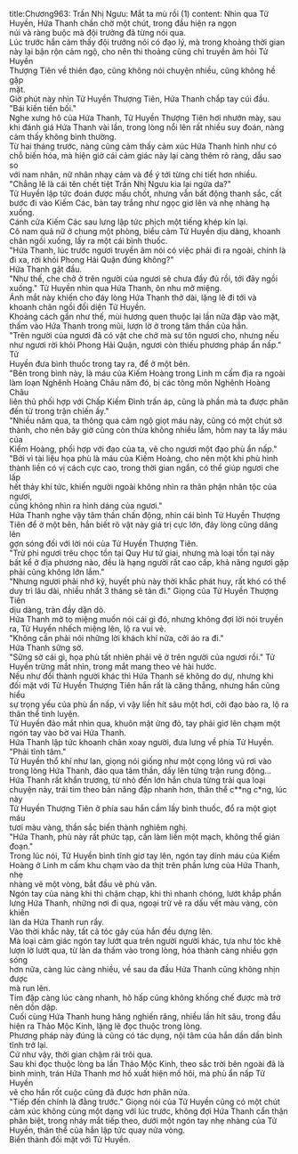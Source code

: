 title:Chương963: Trần Nhị Ngưu: Mắt ta mù rồi (1)
content:
Nhìn qua Tử Huyền, Hứa Thanh chần chờ một chút, trong đầu hiện ra ngọn<br>núi và ràng buộc mà đội trưởng đã từng nói qua.<br>Lúc trước hắn cảm thấy đội trưởng nói có đạo lý, mà trong khoảng thời gian<br>này lại bận rộn cảm ngộ, cho nên thi thoảng cũng chỉ truyền âm hỏi Tử Huyền<br>Thượng Tiên về thiên đạo, cũng không nói chuyện nhiều, cũng không hề gặp<br>mặt.<br>Giờ phút này nhìn Tử Huyền Thượng Tiên, Hứa Thanh chắp tay cúi đầu.<br>"Bái kiến tiền bối."<br>Nghe xưng hô của Hứa Thanh, Tử Huyền Thượng Tiên hơi nhướn mày, sau<br>khi đánh giá Hứa Thanh vài lần, trong lòng nổi lên rất nhiều suy đoán, nàng<br>cảm thấy không bình thường.<br>Từ hai tháng trước, nàng cũng cảm thấy cảm xúc Hứa Thanh hình như có<br>chỗ biến hóa, mà hiện giờ cái cảm giác này lại càng thêm rõ ràng, dẫu sao so<br>với nam nhân, nữ nhân nhạy cảm và để ý tới từng chi tiết hơn nhiều.<br>"Chẳng lẽ là cái tên chết tiệt Trần Nhị Ngưu kia lại ngứa da?"<br>Tử Huyền lập tức đoán được mấu chốt, nhưng vẫn bất động thanh sắc, cất<br>bước đi vào Kiếm Các, bàn tay trắng như ngọc giơ lên và nhẹ nhàng hạ xuống.<br>Cánh cửa Kiếm Các sau lưng lập tức phịch một tiếng khép kín lại.<br>Cô nam quả nữ ở chung một phòng, biểu cảm Tử Huyền dịu dàng, khoanh<br>chân ngồi xuống, lấy ra một cái bình thuốc.<br>"Hứa Thanh, lúc trước ngươi truyền âm nói có việc phải đi ra ngoài, chính là<br>đi xa, rời khỏi Phong Hải Quận đúng không?"<br>Hứa Thanh gật đầu.<br>"Như thế, che chở ở trên người của ngươi sẽ chưa đầy đủ rồi, tới đây ngồi<br>xuống." Tử Huyền nhìn qua Hứa Thanh, ôn nhu mở miệng.<br>Ánh mắt này khiến cho đáy lòng Hứa Thanh thở dài, lặng lẽ đi tới và<br>khoanh chân ngồi đối diện Tử Huyền.<br>Khoảng cách gần như thế, mùi hương quen thuộc lại lần nữa đập vào mặt,<br>thấm vào Hứa Thanh trong mũi, lượn lờ ở trong tâm thần của hắn.<br>"Trên người của ngươi đã có vật che chở mà sư tôn ngươi cho, nhưng nếu<br>như ngươi rời khỏi Phong Hải Quận, ngươi còn thiếu phương pháp ẩn nấp." Tử<br>Huyền đưa bình thuốc trong tay ra, để ở một bên.<br>"Bên trong bình này, là máu của Kiếm Hoàng trong Linh m cấm địa ra ngoài<br>làm loạn Nghênh Hoàng Châu năm đó, bị các tông môn Nghênh Hoàng Châu<br>liên thủ phối hợp với Chấp Kiếm Đình trấn áp, cũng là phần mà ta được phân<br>đến từ trong trận chiến ấy."<br>"Nhiều năm qua, ta thông qua cảm ngộ giọt máu này, cũng có một chút sở<br>thành, cho nên bây giờ cũng còn thừa không nhiều lắm, hôm nay ta lấy máu của<br>Kiếm Hoàng, phối hợp với đạo của ta, vẽ cho ngươi một đạo phù ẩn nấp."<br>"Bởi vì tài liệu họa phù là máu của Kiếm Hoàng, cho nên một khi phù hình<br>thành liền có vị cách cực cao, trong thời gian ngắn, có thể giúp ngươi che lấp<br>hết thảy khí tức, khiến người ngoài không nhìn ra thân phận nhân tộc của ngươi,<br>cũng không nhìn ra hình dáng của ngươi."<br>Hứa Thanh nghe vậy tâm thần chấn động, nhìn cái bình Tử Huyền Thượng<br>Tiên để ở một bên, hắn biết rõ vật này giá trị cực lớn, đáy lòng cũng dâng lên<br>gợn sóng đối với lời nói của Tử Huyền Thượng Tiên.<br>"Trừ phi ngươi trêu chọc tồn tại Quy Hư tứ giai, nhưng mà loại tồn tại này<br>bất kể ở địa phương nào, đều là hạng người rất cao cấp, khả năng ngươi gặp<br>phải cũng không lớn lắm."<br>"Nhưng ngươi phải nhớ kỹ, huyết phù này thời khắc phát huy, rất khó có thể<br>duy trì lâu dài, nhiều nhất 3 tháng sẽ tản đi." Giọng của Tử Huyền Thượng Tiên<br>dịu dàng, tràn đầy dặn dò.<br>Hứa Thanh mở to miệng muốn nói cái gì đó, nhưng không đợi lời nói truyền<br>ra, Tử Huyền nhếch miệng lên, lộ ra vui vẻ.<br>"Không cần phải nói những lời khách khí nữa, cởi áo ra đi."<br>Hứa Thanh sững sờ.<br>"Sững sờ cái gì, họa phù tất nhiên phải vẽ ở trên người của ngươi rồi." Tử<br>Huyền trừng mắt nhìn, trong mắt mang theo vẻ hài hước.<br>Nếu như đổi thành người khác thì Hứa Thanh sẽ không do dự, nhưng khi<br>đối mặt với Tử Huyền Thượng Tiên hắn rất là căng thẳng, nhưng hắn cũng hiểu<br>sự trọng yếu của phù ẩn nấp, vì vậy liền hít sâu một hơi, cởi đạo bào ra, lộ ra<br>thân thể tinh luyện.<br>Tử Huyền đảo mắt nhìn qua, khuôn mặt ửng đỏ, tay phải giơ lên chạm một<br>ngón tay vào bờ vai Hứa Thanh.<br>Hứa Thanh lập tức khoanh chân xoay người, đưa lưng về phía Tử Huyền.<br>"Phải tĩnh tâm."<br>Tử Huyền thổ khí như lan, giọng nói giống như một cọng lông vũ rơi vào<br>trong lòng Hứa Thanh, đảo qua tâm thần, dấy lên từng trận rung động…<br>Hứa Thanh rất khẩn trương, từ nhỏ đến lớn hắn chưa từng trải qua loại<br>chuyện này, trái tim theo bản năng đập nhanh hơn, thân thể c**ng c*ng, lúc này<br>Tử Huyền Thượng Tiên ở phía sau hắn cầm lấy bình thuốc, đổ ra một giọt máu<br>tươi màu vàng, thần sắc biến thành nghiêm nghị.<br>"Hứa Thanh, phù này rất phức tạp, cần làm liền một mạch, không thể gián<br>đoạn."<br>Trong lúc nói, Tử Huyền bình tĩnh giơ tay lên, ngón tay dính máu của Kiếm<br>Hoàng ở Linh m cấm khu chạm vào da thịt trên phần lưng của Hứa Thanh, nhẹ<br>nhàng vẽ một vòng, bắt đầu vẽ phù văn.<br>Ngón tay của nàng khi thì chậm chạp, khi thì nhanh chóng, lướt khắp phần<br>lưng Hứa Thanh, những nơi đi qua, ngoại trừ vẽ ra dấu vết màu vàng, còn khiến<br>làn da Hứa Thanh run rẩy.<br>Vào thời khắc này, tất cả tóc gáy của hắn đều dựng lên.<br>Mà loại cảm giác ngón tay lướt qua trên người người khác, tựa như tóc khẽ<br>lượn lờ lướt qua, từ làn da thấm vào trong lòng, hóa thành càng nhiều gợn sóng<br>hơn nữa, càng lúc càng nhiều, về sau da đầu Hứa Thanh cũng không nhịn được<br>mà run lên.<br>Tim đập càng lúc càng nhanh, hô hấp cũng không khống chế được mà trở<br>nên dồn dập.<br>Cuối cùng Hứa Thanh hung hăng nghiến răng, nhiều lần hít sâu, trong đầu<br>hiện ra Thảo Mộc Kinh, lặng lẽ đọc thuộc trong lòng.<br>Phương pháp này đúng là cũng có tác dụng, nội tâm của hắn dần dần bình<br>tĩnh trở lại.<br>Cứ như vậy, thời gian chậm rãi trôi qua.<br>Sau khi đọc thuộc lòng ba lần Thảo Mộc Kinh, theo sắc trời bên ngoài đã là<br>bình minh, trán Hứa Thanh mơ hồ xuất hiện mồ hôi, mà phù ẩn nấp Tử Huyền<br>vẽ cho hắn rốt cuộc cũng đã được hơn phân nửa.<br>"Tiếp đến chính là đằng trước." Giọng nói của Tử Huyền cũng có một chút<br>cảm xúc không cùng một dạng với lúc trước, không đợi Hứa Thanh cẩn thận<br>phân biệt, trong nháy mắt tiếp theo, dưới một ngón tay nhẹ nhàng của Tử<br>Huyền, thân thể của hắn lập tức quay nửa vòng.<br>Biến thành đối mặt với Tử Huyền.